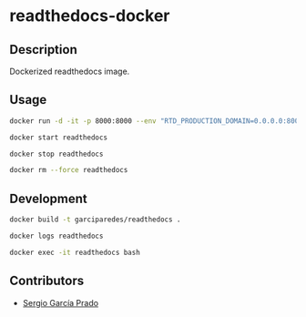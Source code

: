 # readthedocs-docker

## Description
Dockerized readthedocs image.

## Usage

```bash
docker run -d -it -p 8000:8000 --env "RTD_PRODUCTION_DOMAIN=0.0.0.0:8000" --name readthedocs garciparedes/readthedocs
```

```bash
docker start readthedocs
```

```bash
docker stop readthedocs
```

```bash
docker rm --force readthedocs
```

## Development
```bash
docker build -t garciparedes/readthedocs .
```

```bash
docker logs readthedocs
```

```bash
docker exec -it readthedocs bash
```

## Contributors
* [Sergio García Prado](https://garciparedes.me)
